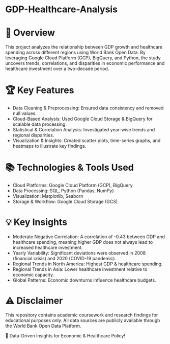 # GDP-Healthcare-Analysis

# 📌 Overview

This project analyzes the relationship between GDP growth and healthcare spending across different regions using World Bank Open Data. By leveraging Google Cloud Platform (GCP), BigQuery, and Python, the study uncovers trends, correlations, and disparities in economic performance and healthcare investment over a two-decade period.

# 🏆 Key Features

- Data Cleaning & Preprocessing: Ensured data consistency and removed null values.
- Cloud-Based Analysis: Used Google Cloud Storage & BigQuery for scalable data processing.
- Statistical & Correlation Analysis: Investigated year-wise trends and regional disparities.
- Visualization & Insights: Created scatter plots, time-series graphs, and heatmaps to illustrate key findings.

# 📚 Technologies & Tools Used

- Cloud Platforms: Google Cloud Platform (GCP), BigQuery
- Data Processing: SQL, Python (Pandas, NumPy)
- Visualization: Matplotlib, Seaborn
- Storage & Workflow: Google Cloud Storage (GCS)

# 💡 Key Insights

- Moderate Negative Correlation: A correlation of -0.43 between GDP and healthcare spending, meaning higher GDP does not always lead to increased healthcare investment.
- Yearly Variability: Significant deviations were observed in 2008 (financial crisis) and 2020 (COVID-19 pandemic).
- Regional Trends in North America: Highest GDP & healthcare spending.
- Regional Trends in Asia: Lower healthcare investment relative to economic capacity.
- Global Patterns: Economic downturns influence healthcare budgets.

# ⚠️ Disclaimer

This repository contains academic coursework and research findings for educational purposes only. All data sources are publicly available through the World Bank Open Data Platform.

🚀 Data-Driven Insights for Economic & Healthcare Policy!

